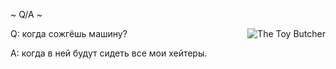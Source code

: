 ~ Q/A ~

Q: когда сожгёшь машину? 
<a href="https://www.moddb.com/mods/interdimensional/images/the-toy-butcher" title="The Toy Butcher - Mod DB" target="_blank"><img align="right" src="https://media.moddb.com/cache/images/mods/1/48/47734/thumb_620x2000/pud-toy.gif" alt="The Toy Butcher" /></a>

A: когда в ней будут сидеть все мои хейтеры.
